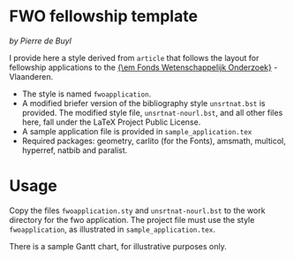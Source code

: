 # FWO fellowship template
*by Pierre de Buyl*

I provide here a style derived from `article` that follows the layout for fellowship
applications to the [{\em Fonds Wetenschappelijk Onderzoek}](https://www.fwo.be/) -
Vlaanderen.

- The style is named `fwoapplication`.
- A modified briefer version of the bibliography style `unsrtnat.bst` is provided. The
  modified style file, `unsrtnat-nourl.bst`, and all other files here, fall under the LaTeX
  Project Public License.
- A sample application file is provided in `sample_application.tex`
- Required packages: geometry, carlito (for the Fonts), amsmath, multicol, hyperref, natbib
  and paralist.

# Usage

Copy the files `fwoapplication.sty` and `unsrtnat-nourl.bst` to the work directory for the
fwo application. The project file must use the style `fwoapplication`, as illustrated in
`sample_application.tex`.

There is a sample Gantt chart, for illustrative purposes only.
